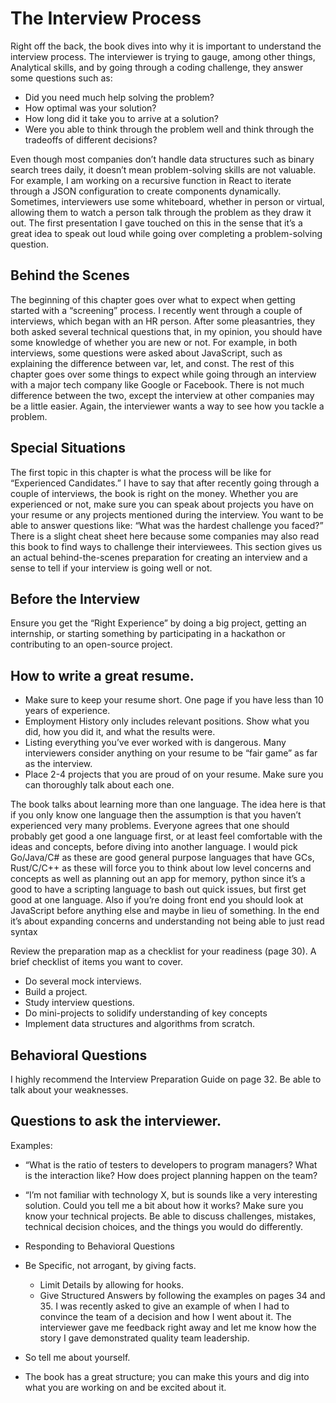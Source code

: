 # The Interview Process

Right off the back, the book dives into why it is important to understand the interview process. The interviewer is trying to gauge, among other things, Analytical skills, and by going through a coding challenge, they answer some questions such as:

- Did you need much help solving the problem?
- How optimal was your solution?
- How long did it take you to arrive at a solution?
- Were you able to think through the problem well and think through the tradeoffs of different decisions?

Even though most companies don’t handle data structures such as binary search trees daily, it doesn’t mean problem-solving skills are not valuable. For example, I am working on a recursive function in React to iterate through a JSON configuration to create components dynamically.
Sometimes, interviewers use some whiteboard, whether in person or virtual, allowing them to watch a person talk through the problem as they draw it out. The first presentation I gave touched on this in the sense that it’s a great idea to speak out loud while going over completing a problem-solving question.

## Behind the Scenes
The beginning of this chapter goes over what to expect when getting started with a “screening” process. I recently went through a couple of interviews, which began with an HR person. After some pleasantries, they both asked several technical questions that, in my opinion, you should have some knowledge of whether you are new or not. For example, in both interviews, some questions were asked about JavaScript, such as explaining the difference between var, let, and const.
The rest of this chapter goes over some things to expect while going through an interview with a major tech company like Google or Facebook. There is not much difference between the two, except the interview at other companies may be a little easier. Again, the interviewer wants a way to see how you tackle a problem.

## Special Situations
The first topic in this chapter is what the process will be like for “Experienced Candidates.” I have to say that after recently going through a couple of interviews, the book is right on the money. Whether you are experienced or not, make sure you can speak about projects you have on your resume or any projects mentioned during the interview. You want to be able to answer questions like: “What was the hardest challenge you faced?”
There is a slight cheat sheet here because some companies may also read this book to find ways to challenge their interviewees. This section gives us an actual behind-the-scenes preparation for creating an interview and a sense to tell if your interview is going well or not.

## Before the Interview
Ensure you get the “Right Experience” by doing a big project, getting an internship, or starting something by participating in a hackathon or contributing to an open-source project.

## How to write a great resume.
- Make sure to keep your resume short. One page if you have less than 10 years of experience.
- Employment History only includes relevant positions. Show what you did, how you did it, and what the results were.  
- Listing everything you’ve ever worked with is dangerous. Many interviewers consider anything on your resume to be “fair game” as far as the interview.
- Place 2-4 projects that you are proud of on your resume. Make sure you can thoroughly talk about each one.

The book talks about learning more than one language. The idea here is that if you only know one language then the assumption is that you haven’t experienced very many problems. Everyone agrees that one should probably get good a one language first, or at least feel comfortable with the ideas and concepts, before diving into another language. I would pick Go/Java/C# as these are good general purpose languages that have GCs, Rust/C/C++ as these will force you to think about low level concerns and concepts as well as planning out an app for memory, python since it’s a good to have a scripting language to bash out quick issues, but first get good at one language. Also if you’re doing front end you should look at JavaScript before anything else and maybe in lieu of something. In the end it’s about expanding concerns and understanding not being able to just read syntax

Review the preparation map as a checklist for your readiness (page 30). A brief checklist of items you want to cover.
- Do several mock interviews.
- Build a project.
- Study interview questions.
- Do mini-projects to solidify understanding of key concepts
- Implement data structures and algorithms from scratch.

## Behavioral Questions
I highly recommend the Interview Preparation Guide on page 32.
Be able to talk about your weaknesses.

## Questions to ask the interviewer. 
Examples:
- “What is the ratio of testers to developers to program managers? What is the interaction like? How does project planning happen on the team?
- “I’m not familiar with technology X, but is sounds like a very interesting solution. Could you tell me a bit about how it works?
Make sure you know your technical projects. Be able to discuss challenges, mistakes, technical decision choices, and the things you would do differently.
- Responding to Behavioral Questions
- Be Specific, not arrogant, by giving facts.
  - Limit Details by allowing for hooks.
  - Give Structured Answers by following the examples on pages 34 and 35. I was recently asked to give an example of when I had to convince the team of a decision and how I went about it. The interviewer gave me feedback right away and let me know how the story I gave demonstrated quality team leadership.

- So tell me about yourself.
- The book has a great structure; you can make this yours and dig into what you are working on and be excited about it.
